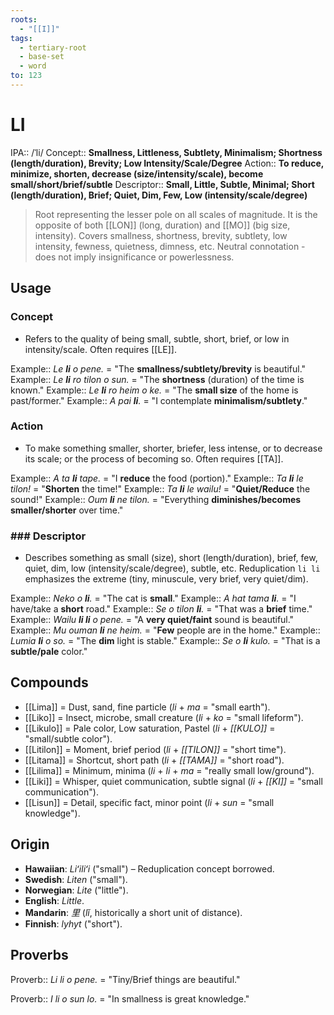 ```yaml
---
roots:
  - "[[I]]"
tags:
  - tertiary-root
  - base-set
  - word
to: 123
---
```


# LI

IPA::				/ˈli/
Concept::		**Smallness, Littleness, Subtlety, Minimalism; Shortness (length/duration), Brevity; Low Intensity/Scale/Degree**
Action::		**To reduce, minimize, shorten, decrease (size/intensity/scale), become small/short/brief/subtle**
Descriptor::	**Small, Little, Subtle, Minimal; Short (length/duration), Brief; Quiet, Dim, Few, Low (intensity/scale/degree)**

> Root representing the lesser pole on all scales of magnitude. It is the opposite of both [[LON]] (long, duration) and [[MO]] (big size, intensity). Covers smallness, shortness, brevity, subtlety, low intensity, fewness, quietness, dimness, etc. Neutral connotation - does not imply insignificance or powerlessness.

## Usage

### Concept
*   Refers to the quality of being small, subtle, short, brief, or low in intensity/scale. Often requires [[LE]].

Example::   *Le **li** o pene.* = "The **smallness/subtlety/brevity** is beautiful."
Example::   *Le **li** ro tilon o sun.* = "The **shortness** (duration) of the time is known."
Example::   *Le **li** ro heim o ke.* = "The **small size** of the home is past/former."
Example::   *A pai **li**.* = "I contemplate **minimalism/subtlety**."

### Action
*   To make something smaller, shorter, briefer, less intense, or to decrease its scale; or the process of becoming so. Often requires [[TA]].

Example::   *A ta **li** tape.* = "I **reduce** the food (portion)."
Example::   *Ta **li** le tilon!* = "**Shorten** the time!"
Example::   *Ta **li** le wailu!* = "**Quiet/Reduce** the sound!"
Example::   *Oum **li** ne tilon.* = "Everything **diminishes/becomes smaller/shorter** over time."

### ### Descriptor
*   Describes something as small (size), short (length/duration), brief, few, quiet, dim, low (intensity/scale/degree), subtle, etc. Reduplication `li li` emphasizes the extreme (tiny, minuscule, very brief, very quiet/dim).

Example::   *Neko o **li**.* = "The cat is **small**."
Example::   *A hat tama **li**.* = "I have/take a **short** road."
Example::   *Se o tilon **li**.* = "That was a **brief** time."
Example::   *Wailu **li li** o pene.* = "A **very quiet/faint** sound is beautiful."
Example::   *Mu ouman **li** ne heim.* = "**Few** people are in the home."
Example::   *Lumia **li** o so.* = "The **dim** light is stable."
Example::   *Se o **li** kulo.* = "That is a **subtle/pale** color."

## Compounds

*   [[Lima]] = Dust, sand, fine particle (*li* + *ma* = "small earth").
*   [[Liko]] = Insect, microbe, small creature (*li* + *ko* = "small lifeform").
*   [[Likulo]] = Pale color, Low saturation, Pastel (*li* + *[[KULO]]* = "small/subtle color").
*   [[Litilon]] = Moment, brief period (*li* + *[[TILON]]* = "short time").
*   [[Litama]] = Shortcut, short path (*li* + *[[TAMA]]* = "short road").
*   [[Lilima]] = Minimum, minima (*li* + *li* + *ma* = "really small low/ground").
*   [[Liki]] = Whisper, quiet communication, subtle signal (*li* + *[[KI]]* = "small communication").
*   [[Lisun]] = Detail, specific fact, minor point (*li* + *sun* = "small knowledge"). 

## Origin

*   **Hawaiian**: _Liʻiliʻi_ ("small") – Reduplication concept borrowed.
*   **Swedish**: _Liten_ ("small").
*   **Norwegian**: _Lite_ ("little").
*   **English**: _Little_.
*   **Mandarin**: _里_ (_lǐ_, historically a short unit of distance).
*   **Finnish**: _lyhyt_ ("short").

## Proverbs

Proverb:: *Li li o pene.* = "Tiny/Brief things are beautiful."

Proverb:: *I li o sun lo.* = "In smallness is great knowledge."

